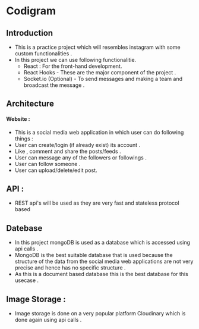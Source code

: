 # Codigram
## Introduction
* This is a practice project which will resembles instagram with some custom functionalities .
* In this project we can use following  functionalitie.
   * React : For the front-hand development.
   * React Hooks - These are the major component of the project .
   * Socket.io (Optional) - To send messages and making a team and broadcast the message .
## Architecture
#### Website :

* This is a social media web application in which user can do following things :
* User can create/login (if already exist) its account .
* Like , comment and share the posts/feeds .
* User can message any of the followers or followings .
* User can follow someone .
* User can upload/delete/edit post.
## API :
* REST api's will be used as they are very fast and stateless protocol based
## Datebase
* In this project mongoDB is used as a database which is accessed using api calls .
* MongoDB is the best suitable database that is used because the structure of the data from the social media web applications are not very precise and hence has no specific structure .
* As this is a document based database this is the best database for this usecase .
## Image Storage :
* Image storage is done on a very popular platform Cloudinary which is done again using api calls .

    
